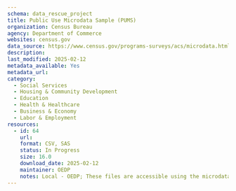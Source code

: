 ```yaml
---
schema: data_rescue_project 
title: Public Use Microdata Sample (PUMS)
organization: Census Bureau
agency: Department of Commerce
websites: census.gov
data_source: https://www.census.gov/programs-surveys/acs/microdata.html
description: 
last_modified: 2025-02-12
metadata_available: Yes
metadata_url: 
category:
  - Social Services 
  - Housing & Community Development 
  - Education 
  - Health & Healthcare 
  - Business & Economy 
  - Labor & Employment 
resources:
  - id: 64
    url: 
    format: CSV, SAS
    status: In Progress
    size: 16.0
    download_date: 2025-02-12
    maintainer: OEDP
    notes: Local - OEDP; These files are accessible using the microdata access tool on data.census.gov and the Census Bureau's FTP site."
---
```

